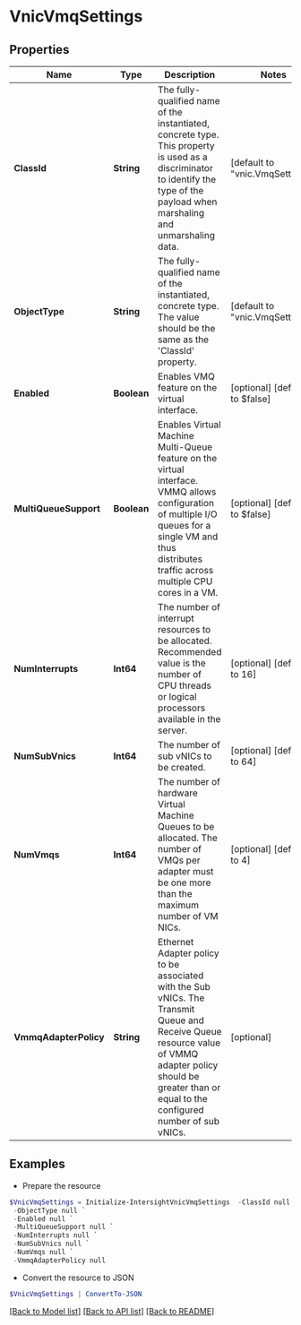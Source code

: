# VnicVmqSettings
## Properties

Name | Type | Description | Notes
------------ | ------------- | ------------- | -------------
**ClassId** | **String** | The fully-qualified name of the instantiated, concrete type. This property is used as a discriminator to identify the type of the payload when marshaling and unmarshaling data. | [default to "vnic.VmqSettings"]
**ObjectType** | **String** | The fully-qualified name of the instantiated, concrete type. The value should be the same as the &#39;ClassId&#39; property. | [default to "vnic.VmqSettings"]
**Enabled** | **Boolean** | Enables VMQ feature on the virtual interface. | [optional] [default to $false]
**MultiQueueSupport** | **Boolean** | Enables Virtual Machine Multi-Queue feature on the virtual interface. VMMQ allows configuration of multiple I/O queues for a single VM and thus distributes traffic across multiple CPU cores in a VM. | [optional] [default to $false]
**NumInterrupts** | **Int64** | The number of interrupt resources to be allocated. Recommended value is the number of CPU threads or logical processors available in the server. | [optional] [default to 16]
**NumSubVnics** | **Int64** | The number of sub vNICs to be created. | [optional] [default to 64]
**NumVmqs** | **Int64** | The number of hardware Virtual Machine Queues to be allocated. The number of VMQs per adapter must be one more than the maximum number of VM NICs. | [optional] [default to 4]
**VmmqAdapterPolicy** | **String** | Ethernet Adapter policy to be associated with the Sub vNICs. The Transmit Queue and Receive Queue resource value of VMMQ adapter policy should be greater than or equal to the configured number of sub vNICs. | [optional] 

## Examples

- Prepare the resource
```powershell
$VnicVmqSettings = Initialize-IntersightVnicVmqSettings  -ClassId null `
 -ObjectType null `
 -Enabled null `
 -MultiQueueSupport null `
 -NumInterrupts null `
 -NumSubVnics null `
 -NumVmqs null `
 -VmmqAdapterPolicy null
```

- Convert the resource to JSON
```powershell
$VnicVmqSettings | ConvertTo-JSON
```

[[Back to Model list]](../README.md#documentation-for-models) [[Back to API list]](../README.md#documentation-for-api-endpoints) [[Back to README]](../README.md)


